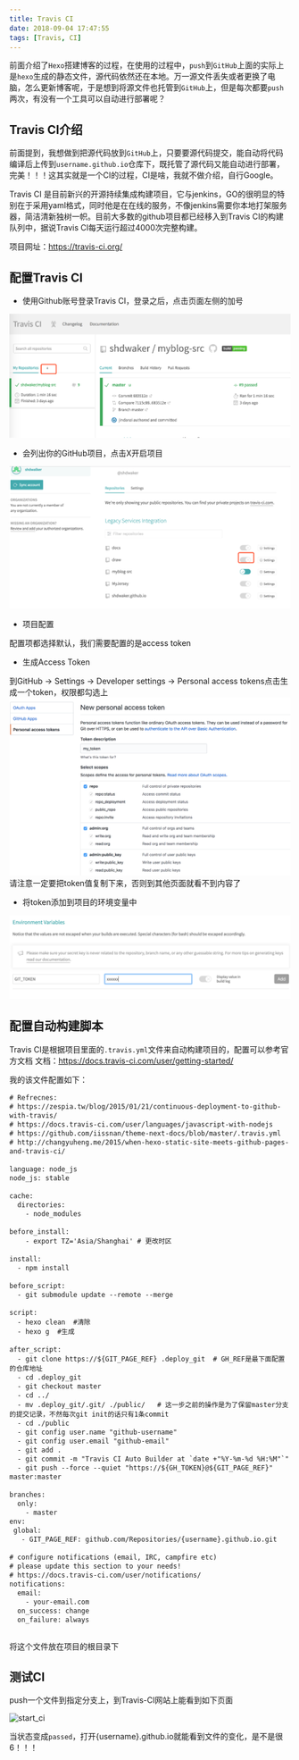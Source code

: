 ```yaml
---
title: Travis CI
date: 2018-09-04 17:47:55
tags: [Travis, CI]
---
```


前面介绍了`Hexo`搭建博客的过程，在使用的过程中，`push`到`GitHub`上面的实际上是`hexo`生成的静态文件，源代码依然还在本地。万一源文件丢失或者更换了电脑，怎么更新博客呢，于是想到将源文件也托管到`GitHub`上，但是每次都要`push`两次，有没有一个工具可以自动进行部署呢？
<!-- more -->

## Travis CI介绍

前面提到，我想做到把源代码放到`GitHub`上，只要要源代码提交，能自动将代码编译后上传到`username.github.io`仓库下，既托管了源代码又能自动进行部署，完美！！！这其实就是一个CI的过程，CI是啥，我就不做介绍，自行Google。

Travis CI 是目前新兴的开源持续集成构建项目，它与jenkins，GO的很明显的特别在于采用yaml格式，同时他是在在线的服务，不像jenkins需要你本地打架服务器，简洁清新独树一帜。目前大多数的github项目都已经移入到Travis CI的构建队列中，据说Travis CI每天运行超过4000次完整构建。

项目网址：https://travis-ci.org/

## 配置Travis CI

+ 使用Github账号登录Travis CI，登录之后，点击页面左侧的加号

![travis-ci](2018-09-07-Travis-CI/travis_ci.png)

+ 会列出你的GitHub项目，点击X开启项目

![travis_ci_list](2018-09-07-Travis-CI/travis_ci_list.png)

+ 项目配置

配置项都选择默认，我们需要配置的是access token

+ 生成Access Token

到GitHub -> Settings -> Developer settings -> Personal access tokens点击生成一个token，权限都勾选上
![access_token](2018-09-07-Travis-CI/access_token.png)
请注意一定要把token值复制下来，否则到其他页面就看不到内容了

+ 将token添加到项目的环境变量中

![add_token](2018-09-07-Travis-CI/add_token.png)

## 配置自动构建脚本

Travis CI是根据项目里面的`.travis.yml`文件来自动构建项目的，配置可以参考官方文档
文档：https://docs.travis-ci.com/user/getting-started/

我的该文件配置如下：
```
# Refrecnes:
# https://zespia.tw/blog/2015/01/21/continuous-deployment-to-github-with-travis/
# https://docs.travis-ci.com/user/languages/javascript-with-nodejs
# https://github.com/iissnan/theme-next-docs/blob/master/.travis.yml
# http://changyuheng.me/2015/when-hexo-static-site-meets-github-pages-and-travis-ci/

language: node_js
node_js: stable

cache:
  directories:
    - node_modules

before_install:
    - export TZ='Asia/Shanghai' # 更改时区

install:
  - npm install

before_script:
  - git submodule update --remote --merge

script:
  - hexo clean  #清除
  - hexo g  #生成

after_script:
  - git clone https://${GIT_PAGE_REF} .deploy_git  # GH_REF是最下面配置的仓库地址
  - cd .deploy_git
  - git checkout master
  - cd ../
  - mv .deploy_git/.git/ ./public/   # 这一步之前的操作是为了保留master分支的提交记录，不然每次git init的话只有1条commit
  - cd ./public
  - git config user.name "github-username"
  - git config user.email "github-email"
  - git add .
  - git commit -m "Travis CI Auto Builder at `date +"%Y-%m-%d %H:%M"`"
  - git push --force --quiet "https://${GH_TOKEN}@${GIT_PAGE_REF}" master:master

branches:
  only:
    - master
env:
 global:
   - GIT_PAGE_REF: github.com/Repositories/{username}.github.io.git

# configure notifications (email, IRC, campfire etc)
# please update this section to your needs!
# https://docs.travis-ci.com/user/notifications/
notifications:
  email:
    - your-email.com
  on_success: change
  on_failure: always


```

将这个文件放在项目的根目录下

## 测试CI

push一个文件到指定分支上，到Travis-CI网站上能看到如下页面

![start_ci](2018-09-07-Travis-CI/start_ci.png)

当状态变成`passed`，打开{username}.github.io就能看到文件的变化，是不是很6！！！
